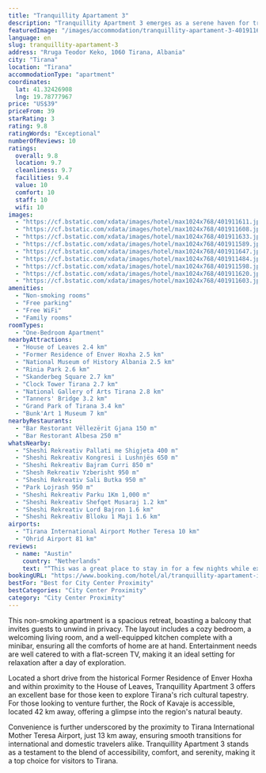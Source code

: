 ```yaml
---
title: "Tranquillity Apartament 3"
description: "Tranquillity Apartment 3 emerges as a serene haven for travelers seeking the perfect blend of comfort and convenience in Tirana."
featuredImage: "/images/accommodation/tranquillity-apartament-3-401911611.jpg"
language: en
slug: tranquillity-apartament-3
address: "Rruga Teodor Keko, 1060 Tirana, Albania"
city: "Tirana"
location: "Tirana"
accommodationType: "apartment"
coordinates:
  lat: 41.32426908
  lng: 19.78777967
price: "US$39"
priceFrom: 39
starRating: 3
rating: 9.8
ratingWords: "Exceptional"
numberOfReviews: 10
ratings:
  overall: 9.8
  location: 9.7
  cleanliness: 9.7
  facilities: 9.4
  value: 10
  comfort: 10
  staff: 10
  wifi: 10
images:
  - "https://cf.bstatic.com/xdata/images/hotel/max1024x768/401911611.jpg?k=b34a05d1830336ecedea75b7e3d82c46a9ecb3dfe4aba4d8c3bf76470805eec1&o=&hp=1"
  - "https://cf.bstatic.com/xdata/images/hotel/max1024x768/401911608.jpg?k=d3fdfc6ead34288dac3ad3303406c6463880dfeb66c8d81047828922d40e2832&o=&hp=1"
  - "https://cf.bstatic.com/xdata/images/hotel/max1024x768/401911633.jpg?k=b3ee9d942b4d6e5dbbeda0ff29db0e967b161bf611a89ea032473dab1c68e77e&o=&hp=1"
  - "https://cf.bstatic.com/xdata/images/hotel/max1024x768/401911589.jpg?k=98b483b77129874d43bd7b5be6d6ae5411cd9fa5107b3166be0f64629f9159f4&o=&hp=1"
  - "https://cf.bstatic.com/xdata/images/hotel/max1024x768/401911647.jpg?k=b08afc08d81336696ded2713e0a2873e331f5370351085481d3879a74d7cb920&o=&hp=1"
  - "https://cf.bstatic.com/xdata/images/hotel/max1024x768/401911484.jpg?k=7b5162992e86ce1a6d363f7283764622f8894972b9530b7576992d72a1a41797&o=&hp=1"
  - "https://cf.bstatic.com/xdata/images/hotel/max1024x768/401911598.jpg?k=db583199a8ffcd1c09cf37dc73eb7ab97ce13296cde57dfc32a24b0e79695086&o=&hp=1"
  - "https://cf.bstatic.com/xdata/images/hotel/max1024x768/401911620.jpg?k=0650e0028ad82c041f8f1ff645e0bf28e435252d4876e3ded6283d31ebf91841&o=&hp=1"
  - "https://cf.bstatic.com/xdata/images/hotel/max1024x768/401911603.jpg?k=fb54e6734d670643de5f4da9cc545ff968f68d17067b464a05c10ecf381a5fd2&o=&hp=1"
amenities:
  - "Non-smoking rooms"
  - "Free parking"
  - "Free WiFi"
  - "Family rooms"
roomTypes:
  - "One-Bedroom Apartment"
nearbyAttractions:
  - "House of Leaves 2.4 km"
  - "Former Residence of Enver Hoxha 2.5 km"
  - "National Museum of History Albania 2.5 km"
  - "Rinia Park 2.6 km"
  - "Skanderbeg Square 2.7 km"
  - "Clock Tower Tirana 2.7 km"
  - "National Gallery of Arts Tirana 2.8 km"
  - "Tanners' Bridge 3.2 km"
  - "Grand Park of Tirana 3.4 km"
  - "Bunk'Art 1 Museum 7 km"
nearbyRestaurants:
  - "Bar Restorant Vëllezërit Gjana 150 m"
  - "Bar Restorant Albesa 250 m"
whatsNearby:
  - "Sheshi Rekreativ Pallati me Shigjeta 400 m"
  - "Sheshi Rekreativ Kongresi i Lushnjës 650 m"
  - "Sheshi Rekreativ Bajram Curri 850 m"
  - "Shesh Rekreativ Yzberisht 950 m"
  - "Sheshi Rekreativ Sali Butka 950 m"
  - "Park Lojrash 950 m"
  - "Sheshi Rekreativ Parku 1Km 1,000 m"
  - "Sheshi Rekreativ Shefqet Musaraj 1.2 km"
  - "Sheshi Rekreativ Lord Bajron 1.6 km"
  - "Sheshi Rekreativ Blloku 1 Maji 1.6 km"
airports:
  - "Tirana International Airport Mother Teresa 10 km"
  - "Ohrid Airport 81 km"
reviews:
  - name: "Austin"
    country: "Netherlands"
    text: "“This was a great place to stay in for a few nights while exploring Tirana. Very clean and well maintained.”"
bookingURL: "https://www.booking.com/hotel/al/tranquillity-apartament-in-tirana.en-gb.html?aid=8035640"
bestFor: "Best for City Center Proximity"
bestCategories: "City Center Proximity"
category: "City Center Proximity"
---
```


This non-smoking apartment is a spacious retreat, boasting a balcony that invites guests to unwind in privacy. The layout includes a cozy bedroom, a welcoming living room, and a well-equipped kitchen complete with a minibar, ensuring all the comforts of home are at hand. Entertainment needs are well catered to with a flat-screen TV, making it an ideal setting for relaxation after a day of exploration.

Located a short drive from the historical Former Residence of Enver Hoxha and within proximity to the House of Leaves, Tranquillity Apartment 3 offers an excellent base for those keen to explore Tirana's rich cultural tapestry. For those looking to venture further, the Rock of Kavaje is accessible, located 42 km away, offering a glimpse into the region's natural beauty.

Convenience is further underscored by the proximity to Tirana International Mother Teresa Airport, just 13 km away, ensuring smooth transitions for international and domestic travelers alike. Tranquillity Apartment 3 stands as a testament to the blend of accessibility, comfort, and serenity, making it a top choice for visitors to Tirana.